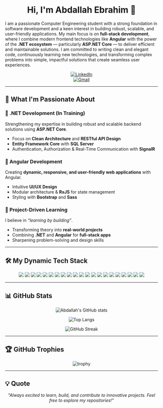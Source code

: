 <div align="center">

# Hi, I'm Abdallah Ebrahim 👋  

</div>

I am a passionate Computer Engineering student with a strong foundation in software development and a keen interest in building robust, scalable, and user-friendly applications. My main focus is on **full-stack development**, where I combine modern frontend technologies like **Angular** with the power of the **.NET ecosystem** — particularly **ASP.NET Core** — to deliver efficient and maintainable solutions. I am committed to writing clean and elegant code, continuously learning new technologies, and transforming complex problems into simple, impactful solutions that create seamless user experiences.  

</div>

<div align="center">
  
[![LinkedIn](https://img.shields.io/badge/LinkedIn-0077B5?style=for-the-badge&logo=linkedin&logoColor=white)](https://www.linkedin.com/in/abdallah-ebrahim-5038272b6)  
[![Gmail](https://img.shields.io/badge/Email-D14836?style=for-the-badge&logo=gmail&logoColor=white)](mailto:engabdallah067@gmail.com)  

</div>

---

## 🚀 What I'm Passionate About  

### 🔹 .NET Development (In Training)  
Strengthening my expertise in building robust and scalable backend solutions using **ASP.NET Core**.  
- Focus on **Clean Architecture** and **RESTful API Design**  
- **Entity Framework Core** with **SQL Server**  
- Authentication, Authorization & Real-Time Communication with **SignalR**  

### 🔹 Angular Development  
Creating **dynamic, responsive, and user-friendly web applications** with Angular.  
- Intuitive **UI/UX Design**  
- Modular architecture & **RxJS** for state management  
- Styling with **Bootstrap** and **Sass**  

### 🔹 Project-Driven Learning  
I believe in *“learning by building”*.  
- Transforming theory into **real-world projects**  
- Combining **.NET** and **Angular** for **full-stack apps**  
- Sharpening problem-solving and design skills  

---

## 🛠️ My Dynamic Tech Stack  
<p align="center">
  <img src="https://img.shields.io/badge/C%23-239120?logo=c-sharp&logoColor=white" />
  <img src="https://img.shields.io/badge/ASP.NET_Core-5C2D91?logo=dotnet&logoColor=white" />
  <img src="https://img.shields.io/badge/Web_API-5C2D91?logo=dotnet&logoColor=white" />
  <img src="https://img.shields.io/badge/Angular-DD0031?logo=angular&logoColor=white" />
  <img src="https://img.shields.io/badge/Redis-DC382D?logo=redis&logoColor=white" />
 <img src="https://img.shields.io/badge/LINQ-512BD4?logo=dotnet&logoColor=white" />
 <img src="https://img.shields.io/badge/ASP.NET_MVC-512BD4?logo=dotnet&logoColor=white" />
 <img src="https://img.shields.io/badge/Clean_Architecture-2E7D32?logo=archlinux&logoColor=white" />
  <img src="https://img.shields.io/badge/TypeScript-3178C6?logo=typescript&logoColor=white" />
  <img src="https://img.shields.io/badge/JavaScript-F7DF1E?logo=javascript&logoColor=black" />
  <img src="https://img.shields.io/badge/C++-00599C?logo=cplusplus&logoColor=white" />
  <img src="https://img.shields.io/badge/Bootstrap-7952B3?logo=bootstrap&logoColor=white" />
  <img src="https://img.shields.io/badge/Sass-CC6699?logo=sass&logoColor=white" />
  <img src="https://img.shields.io/badge/HTML5-E34F26?logo=html5&logoColor=white" />
  <img src="https://img.shields.io/badge/CSS3-1572B6?logo=css3&logoColor=white" />
  <img src="https://img.shields.io/badge/SQL_Server-CC2927?logo=microsoftsqlserver&logoColor=white" />
  <img src="https://img.shields.io/badge/Entity_Framework-512BD4?logo=nuget&logoColor=white" />
  <img src="https://img.shields.io/badge/Git-F05032?logo=git&logoColor=white" />
  <img src="https://img.shields.io/badge/GitHub-181717?logo=github&logoColor=white" />
  <img src="https://img.shields.io/badge/Docker-2496ED?logo=docker&logoColor=white" />
  <img src="https://img.shields.io/badge/Postman-FF6C37?logo=postman&logoColor=white" />
</p>

---

## 📊 GitHub Stats  
<div align="center">

![Abdallah's GitHub stats](https://github-readme-stats.vercel.app/api?username=engabdallah123&show_icons=true&theme=radical)  

![Top Langs](https://github-readme-stats.vercel.app/api/top-langs/?username=engabdallah123&layout=compact&theme=radical)  

![GitHub Streak](https://streak-stats.demolab.com?user=engabdallah123&theme=radical&border_radius=8)  

</div>

---

## 🏆 GitHub Trophies  
<div align="center">

![trophy](https://github-profile-trophy.vercel.app/?username=engabdallah123&theme=radical&margin-w=10&margin-h=10)  

</div>

---

## 💡 Quote  
<div align="center">

*"Always excited to learn, build, and contribute to innovative projects. Feel free to explore my repositories!"*  

</div>

